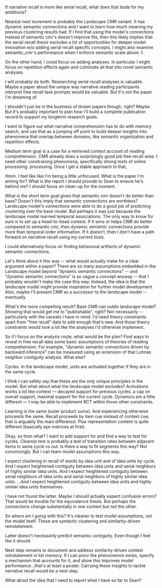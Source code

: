 If narrative recall is more like serial recall, what does that bode for my ambitions?

Nearest next increment is probably the Landscape CMR variant. It has dynamic semantic connections and I want to learn how much meaning my previous clustering results had. If I find that using the model's connections instead of semantic cmr's doesn't improve fits, then this likely implies that the serial recall thesis excludes a lot of opportunities for deeper model innovation w/o adding serial recall specific concepts. I might also examine semantic_cmr's performance when I enforce semantic scale above .1. 

On the other hand, i could focus on adding analyses. In particular I might focus on repetition effects again and culminate all that into novel semantic analyses.

I will probably do both. Researching serial recall analyses is valuable. Maybe a paper about the unique way narrative reading participants interpret free recall task prompts would be valuable. But it's not the paper I'm dreaming of. 

I shouldn't just be in the business of dream papers though, right? Maybe. But it's probably important to plan how I'll build a complete publication record to support my longterm research goals.

I want to figure out what narrative comprehension has to do with memory search, and use that as a jumping off point to build deeper insights into phenomena that overlap between domains, like semantic organization and repetition effects.

Medium term goal is a case for a retrieved context account of reading comprehension. CMR already does a surprisingly good job free recall wise. I need other constraining phenomena, specifically strong tests of online processing.  processing. Once I get a stable approach to that, 

Hmm. I feel like like I'm being a little unfocused. What is the paper I'm aiming for? What is the report I should provide to Sean to ensure he's behind me? I should focus on clean-up for the moment.

What is the short term goal given that semantic cmr doesn't do better than base? Dossn't this imply that semantic connections are worthless? Landscape model's vonnections were able to do a good job of predicting clustering over the base model. But perhaps it was just because the landscape model learned temporal associations. The only way to know for sure is to set up a head-to-head contest. If it wins or helps CMR do better compared to semantic cmr, then dynamic semantic connections provide more than temporal order information. If it doesn't, then I don't have a path forward on narrative recall using my current tools.

I could alternatively focus on finding behavioral artifacts of dynamic semantic connections. 

Let's think about it this way -- what would actually make for a clear argument within a paper? There are so many assumptions embedded in the Landscape model beyond "dynamic semantic connections" -- and "dynamic semantic connections" is so vague a concept anyway -- that I probably wouldn't make the case this way. Instead, the idea is that the landscape model might provide inspiration for further model development. Also, maybe I'll present CMR as a successor to the landscape model -- eventually. 

What's the more compelling result? Base CMR can outdo landscape model? Showing that would get me to "publishable", right? Not necessarily -- particularly with the caveats I have in mind. I'd need theory constraints apart from "free recall" data to add enough that's new. And those theory constraints would look a lot like the analyses I'd otherwise implement. 

So if I focus on the analysis route, what would be the plan? Find ways to reveal in free recall data some basic assumptions of theories of reading comprehension. For example, "dynamic semantic connections driven by backward inference" can be measured using an extension of that Lohnas neighbor contiguity analysis. What else?

Cycles. In the landscape model, units are activated together if they are in the same cycle. 

I think I can safely say that these are the only unique principles in the model. But what about what the landscape model excludes? Activations works a lot like context — decayed support for previous cycles, a cap on overall support, maximal support for the current cycle. Dynamics are a little different — I may be able to implement RCT within those other constraints.

Learning is the same (outer product sums). And experiencing otherwise proceeds the same. Recall proceeds by item cue instead of context cue; that is arguably the main difference. Plus representation content is quite different (basically eye matrices at first).

Okay, so then what? I want to add support for and find a way to test for cycles. Clearest test is probably a test of transition rates between adjacent items in same cycle vs out. Is there a way to fit segments this way? Not convincingly. But I can learn model assumptions this way.

I expect clustering in recall of words by idea unit and of idea units by cycle.
And I expect heightened contiguity between idea units and serial neighbors of highly similar idea units.
And I expect heightened contiguity between serial neighbors of idea units and serial neighbors of highly similar idea units.
...And I expect heightened contiguity between idea units and highly similar idea units themselves.

I have not found the latter. Maybe I should actually expect confusion errors? That would be trouble for the equivalence thesis. But perhaps the connections change substantially in one context but not the other.

So where am I going with this? It's cleaner to test model assumptions, not the model itself. 
These are syntactic clustering and similarity-driven reinstatement. 

Latter doesn't necessarily predict semantic contiguity. Even though I feel like it should. 

Next step remains to document and address similarity-driven context reinstatement in list memory. If I can provr the phenomenon exists, specify a mechanism that accounts for it, and show this improves model performance...that's at least a poster. Carrying these insights to tackle narrative recall would be a next step.

What about the idea that I need to report what I have so far to Sean?
